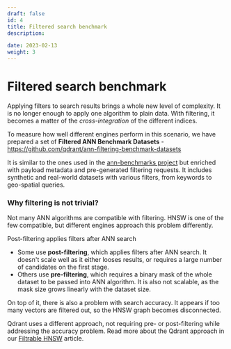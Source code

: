 ```yaml
---
draft: false
id: 4
title: Filtered search benchmark
description: 

date: 2023-02-13
weight: 3
---
```


# Filtered search benchmark

Applying filters to search results brings a whole new level of complexity.
It is no longer enough to apply one algorithm to plain data. With filtering, it becomes a matter of the _cross-integration_ of the different indices.

To measure how well different engines perform in this scenario, we have prepared a set of **Filtered ANN Benchmark Datasets** -
 https://github.com/qdrant/ann-filtering-benchmark-datasets


It is similar to the ones used in the [ann-benchmarks project](https://github.com/erikbern/ann-benchmarks/) but enriched with payload metadata and pre-generated filtering requests. It includes synthetic and real-world datasets with various filters, from keywords to geo-spatial queries.

### Why filtering is not trivial?

Not many ANN algorithms are compatible with filtering.
HNSW is one of the few compatible, but different engines approach this problem differently.

Post-filtering applies filters after ANN search

- Some use **post-filtering**, which applies filters after ANN search. It doesn't scale well as it either looses results, or requires a large number of candidates on the first stage.
- Others use **pre-filtering**, which requires a binary mask of the whole dataset to be passed into ANN algorithm. It is also not scalable, as the mask size grows linearly with the dataset size.

On top of it, there is also a problem with search accuracy. 
It appears if too many vectors are filtered out, so the HNSW graph becomes disconnected.

Qdrant uses a different approach, not requiring pre- or post-filtering while addressing the accuracy problem.
Read more about the Qdrant approach in our [Filtrable HNSW](/articles/filtrable-hnsw/) article.